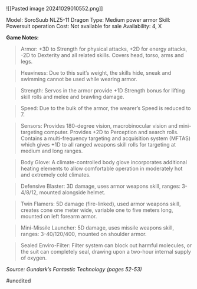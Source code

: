 
![[Pasted image 20241029010552.png]]

Model: SoroSuub NLZ5-11 Dragon
Type: Medium power armor
Skill: Powersuit operation
Cost: Not available for sale
Availability: 4, X

**Game Notes:**
> Armor: +3D to Strength for physical attacks, +2D for energy attacks, -2D to Dexterity and all related skills. Covers head, torso, arms and legs.

> Heaviness: Due to this suit’s weight, the skills hide, sneak and swimming cannot be used while wearing armor.

> Strength: Servos in the armor provide +1D Strength bonus for lifting skill rolls and melee and brawling damage.

> Speed: Due to the bulk of the armor, the wearer’s Speed is reduced to 7.

> Sensors: Provides 180-degree vision, macrobinocular vision and mini-targeting computer. Provides +2D to Perception and search rolls. Contains a multi-frequency targeting and acquisition system (MFTAS) which gives +1D to all ranged weapons skill rolls for targeting at medium and long ranges.

> Body Glove: A climate-controlled body glove incorporates additional heating elements to allow comfortable operation in moderately hot and extremely cold climates.

> Defensive Blaster: 3D damage, uses armor weapons skill, ranges: 3-4/8/12, mounted alongside helmet.

> Twin Flamers: 5D damage (fire-linked), used armor weapons skill, creates cone one meter wide, variable one to five meters long, mounted on left forearm armor.

> Mini-Missile Launcher: 5D damage, uses missile weapons skill, ranges: 3-40/120/400, mounted on shoulder armor.

> Sealed Enviro-Filter: Filter system can block out harmful molecules, or the suit can completely seal, drawing upon a two-hour internal supply of oxygen.

*Source: Gundark’s Fantastic Technology (pages 52-53)*

 
#unedited